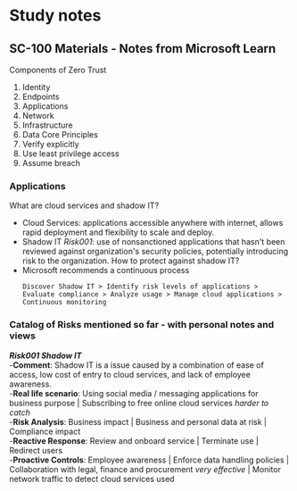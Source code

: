 # Study notes
## SC-100 Materials - Notes from Microsoft Learn
Components of Zero Trust
1. Identity
2. Endpoints
3. Applications
4. Network
5. Infrastructure
6. Data
Core Principles
1. Verify explicitly
2. Use least privilege access
3. Assume breach

### Applications
What are cloud services and shadow IT?
- Cloud Services: applications accessible anywhere with internet, allows rapid deployment and flexibility to scale and deploy.
- Shadow IT *Risk001*: use of nonsanctioned applications that hasn't been reviewed against organization's security policies, potentially introducing risk to the organization.
How to protect against shadow IT?
- Microsoft recommends a continuous process
  ```
  Discover Shadow IT > Identify risk levels of applications > Evaluate compliance > Analyze usage > Manage cloud applications > Continuous monitoring
  ```

### Catalog of Risks mentioned so far - with personal notes and views
***Risk001 Shadow IT***  
  -__Comment__: Shadow IT is a issue caused by a combination of ease of access, low cost of entry to cloud services, and lack of employee awareness.  
  -__Real life scenario__: Using social media / messaging applications for business purpose | Subscribing to free online cloud services *harder to catch*  
  -__Risk Analysis__: Business impact | Business and personal data at risk | Compliance impact  
  -__Reactive Response__: Review and onboard service | Terminate use | Redirect users   
  -__Proactive Controls__: Employee awareness | Enforce data handling policies | Collaboration with legal, finance and procurement *very effective* | Monitor network traffic to detect cloud services used
